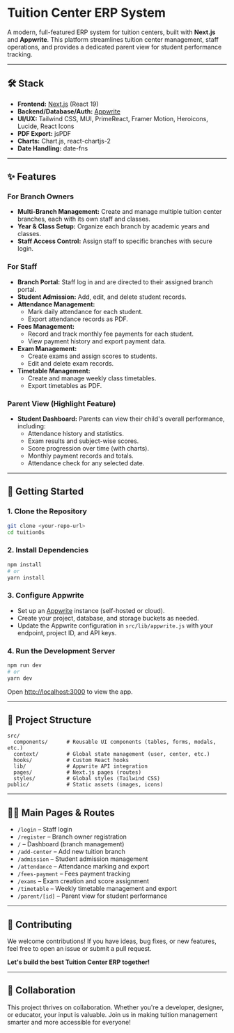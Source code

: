 # Tuition Center ERP System

A modern, full-featured ERP system for tuition centers, built with **Next.js** and **Appwrite**. This platform streamlines tuition center management, staff operations, and provides a dedicated parent view for student performance tracking.

---

## 🛠️ Stack

- **Frontend:** [Next.js](https://nextjs.org/) (React 19)
- **Backend/Database/Auth:** [Appwrite](https://appwrite.io/)
- **UI/UX:** Tailwind CSS, MUI, PrimeReact, Framer Motion, Heroicons, Lucide, React Icons
- **PDF Export:** jsPDF
- **Charts:** Chart.js, react-chartjs-2
- **Date Handling:** date-fns

---

## ✨ Features

### For Branch Owners

- **Multi-Branch Management:** Create and manage multiple tuition center branches, each with its own staff and classes.
- **Year & Class Setup:** Organize each branch by academic years and classes.
- **Staff Access Control:** Assign staff to specific branches with secure login.

### For Staff

- **Branch Portal:** Staff log in and are directed to their assigned branch portal.
- **Student Admission:** Add, edit, and delete student records.
- **Attendance Management:**
  - Mark daily attendance for each student.
  - Export attendance records as PDF.
- **Fees Management:**
  - Record and track monthly fee payments for each student.
  - View payment history and export payment data.
- **Exam Management:**
  - Create exams and assign scores to students.
  - Edit and delete exam records.
- **Timetable Management:**
  - Create and manage weekly class timetables.
  - Export timetables as PDF.

### Parent View (Highlight Feature)

- **Student Dashboard:** Parents can view their child's overall performance, including:
  - Attendance history and statistics.
  - Exam results and subject-wise scores.
  - Score progression over time (with charts).
  - Monthly payment records and totals.
  - Attendance check for any selected date.

---

## 🚀 Getting Started

### 1. Clone the Repository

```bash
git clone <your-repo-url>
cd tuitionOs
```

### 2. Install Dependencies

```bash
npm install
# or
yarn install
```

### 3. Configure Appwrite

- Set up an [Appwrite](https://appwrite.io/) instance (self-hosted or cloud).
- Create your project, database, and storage buckets as needed.
- Update the Appwrite configuration in `src/lib/appwrite.js` with your endpoint, project ID, and API keys.

### 4. Run the Development Server

```bash
npm run dev
# or
yarn dev
```

Open [http://localhost:3000](http://localhost:3000) to view the app.

---

## 📁 Project Structure

```
src/
  components/      # Reusable UI components (tables, forms, modals, etc.)
  context/         # Global state management (user, center, etc.)
  hooks/           # Custom React hooks
  lib/             # Appwrite API integration
  pages/           # Next.js pages (routes)
  styles/          # Global styles (Tailwind CSS)
public/            # Static assets (images, icons)
```

---

## 🧑‍💻 Main Pages & Routes

- `/login` – Staff login
- `/register` – Branch owner registration
- `/` – Dashboard (branch management)
- `/add-center` – Add new tuition branch
- `/admission` – Student admission management
- `/attendance` – Attendance marking and export
- `/fees-payment` – Fees payment tracking
- `/exams` – Exam creation and score assignment
- `/timetable` – Weekly timetable management and export
- `/parent/[id]` – Parent view for student performance

---

## 📝 Contributing

We welcome contributions! If you have ideas, bug fixes, or new features, feel free to open an issue or submit a pull request.

**Let's build the best Tuition Center ERP together!**

---

## 🤝 Collaboration

This project thrives on collaboration. Whether you're a developer, designer, or educator, your input is valuable. Join us in making tuition management smarter and more accessible for everyone!
